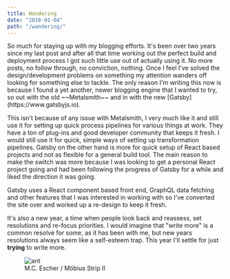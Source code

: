 ```yaml
---
title: Wandering
date: "2018-01-04"
path: "/wandering/"
---
```


<main>
  So much for staying up with my blogging efforts. It's been over two years since my last post and after all that time working out the perfect build and deployment process I got such little use out of actually using it. No more posts, no follow through, no conviction, nothing. Once I feel I've solved the design/development problems on something my attention wanders off looking for something else to tackle. The only reason I'm writing this now is because I found a yet another, newer blogging engine that I wanted to try, so out with the old ~~Metalsmith~~ and in with the new [Gatsby](https://www.gatsbyjs.io). 

  This isn't because of any issue with Metalsmith, I very much like it and still use it for setting up quick process pipelines for various things at work. They have a ton of plug-ins and good developer community that keeps it fresh. I would still use it for quick, simple ways of setting up transformation pipelines. Gatsby on the other hand is more for quick setup of React based projects and not as flexible for a general build tool. The main reason to make the switch was more because I was looking to get a personal React project going and had been following the progress of Gatsby for a while and liked the direction it was going.

  Gatsby uses a React component based front end, GraphQL data fetching and other features that I was interested in working with so I've converted the site over and worked up a re-design to keep it fresh. 

  It's also a new year, a time when people look back and reassess, set resolutions and re-focus priorities. I would imagine that "write more" is a common resolve for some, as it has been with me, but new years resolutions always seem like a self-esteem trap. This year I'll settle for just **trying** to write more.

  <figure className='mdFigure'>
    <img src='./ant_rotated.png' alt="ant" />
    <figcaption>M.C. Escher / Möbius Strip II</figcaption>
  </figure>
</main>
